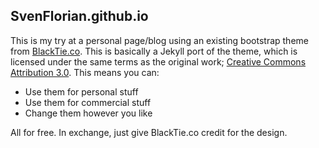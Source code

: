 SvenFlorian.github.io
----

This is my try at a personal page/blog using an existing bootstrap theme from [BlackTie.co](http://www.blacktie.co/). This is basically a Jekyll port of the theme, which is licensed under the same terms as the original work; [Creative Commons Attribution 3.0](http://creativecommons.org/licenses/by/3.0/). This means you can:
 *  Use them for personal stuff
 *  Use them for commercial stuff
 *  Change them however you like

All for free. In exchange, just give BlackTie.co credit for the design.
